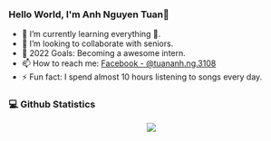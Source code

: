 ### Hello World, I'm Anh Nguyen Tuan👋

- 🌱 I’m currently learning everything 🤣.
- 👯 I’m looking to collaborate with seniors.
- 🥅 2022 Goals: Becoming a awesome intern.
- 📫 How to reach me: [Facebook - @tuananh.ng.3108](https://www.facebook.com/tuananh.ng.3108/)
- ⚡ Fun fact: I spend almost 10 hours listening to songs every day.

### 💻 Github Statistics
<p align="center">
  <img src="https://github-readme-stats.vercel.app/api?username=ntanh31&hide=contribs,prs" />
</p>


